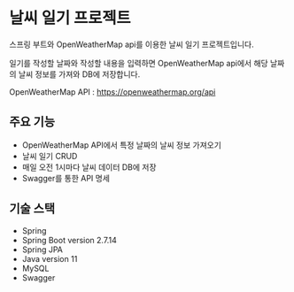 # 날씨 일기 프로젝트
스프링 부트와 OpenWeatherMap api를 이용한 날씨 일기 프로젝트입니다.

일기를 작성할 날짜와 작성할 내용을 입력하면 OpenWeatherMap api에서 해당 날짜의 날씨 정보를 가져와 DB에 저장합니다.

OpenWeatherMap API : https://openweathermap.org/api


## 주요 기능
- OpenWeatherMap API에서 특정 날짜의 날씨 정보 가져오기
- 날씨 일기 CRUD
- 매일 오전 1시마다 날씨 데이터 DB에 저장
- Swagger를 통한 API 명세

## 기술 스택
- Spring
- Spring Boot version 2.7.14
- Spring JPA
- Java version 11
- MySQL
- Swagger